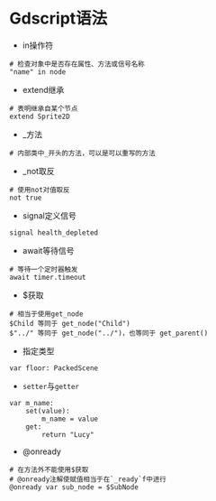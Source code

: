 # Gdscript语法

* in操作符

```
# 检查对象中是否存在属性、方法或信号名称
"name" in node
```

* extend继承

```
# 表明继承自某个节点
extend Sprite2D
```

* _方法

```
# 内部类中_开头的方法，可以是可以重写的方法
```

* _not取反

```
# 使用not对值取反
not true
```

* signal定义信号
```
signal health_depleted
```

* await等待信号
```
# 等待一个定时器触发
await timer.timeout
```

* $获取
```
# 相当于使用get_node
$Child 等同于 get_node("Child")
$"../" 等同于 get_node("../")，也等同于 get_parent()
```

* 指定类型
```
var floor: PackedScene
```

* `setter`与`getter`
```
var m_name:
    set(value):
        m_name = value
    get:
        return "Lucy"
```

* @onready
```
# 在方法外不能使用$获取
# @onready注解使赋值相当于在`_ready`f中进行
@onready var sub_node = $SubNode
```
